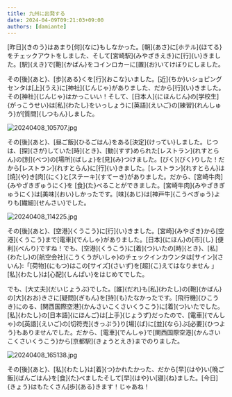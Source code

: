 ```yaml
---
title: 九州に出発する
date: 2024-04-09T09:21:03+09:00
authors: [damiante]
---
```

[昨日]{きのう}はあまり[何]{なに}もしなかった。[朝]{あさ}に[ホテル]{ほてる}をチェックアウトをしました、そして[宮崎駅]{みやざきえき}に[行]{い}きました。[駅]{えき}で[鞄]{かばん}をコインロカーに[置]{お}いてけぼりにしました。

その[後]{あと}、[歩]{ある}くを[行]{おこな}いました。[近]{ちか}いショピングセンタは[上]{うえ}に[神社]{じんじゃ}がありました、だから[行]{い}きました。その[神社]{じんじゃ}はかっこいい！そして、[日本人]{にほんじん}の[学校生]{がっこうせい}は[私]{わたし}をいっしょうに[英語]{えいご}の[練習]{れんしゅう}が[質問]{しつもん}しました。

![20240408_105707.jpg](https://github.com/devhou-se/www-jp/assets/12438044/1a58fe29-9c18-41ff-9d1a-52a9d4bfe466)

その[後]{あと}、[昼ご飯]{ひるごはん}をある[決定]{けってい}しました。じつは、[探]{さが}していた[時]{とき}、[勧]{すす}められた[レストラン]{れすとらん}の[別]{べつ}の[場所]{ばしょ}を[見]{み}つけました。[びく]{びく}りした！だから[レストラン]{れすとらん}に[行]{い}きました。[レストラン]{れすとらん}は[焼]{や}き[肉]{にく}と[ステーキ]{すてーき}がありました。だから、[宮崎牛肉]{みやざきぎゅうにく}を [食]{た}べることができました。[宮崎牛肉]{みやざきぎゅうにく}は[美味]{おい}しかったです。[味]{あじ}は[神戸牛]{こうべぎゅう}よりも[繊細]{せんさい}でした。

![20240408_114225.jpg](https://github.com/devhou-se/www-jp/assets/12438044/531438b1-7ac7-42df-b0b6-0103b760dba2)

その[後]{あと}、[空港]{くうこう}に[行]{い}きました。[宮崎]{みやざき}から[空港]{くうこう}まで[電車]{でんしゃ}がありました。[日本]{にほん}の[市]{し} [便利]{べんり}ですね！でも、[空港]{くうこう}に[着]{つ}いたの[時]{とき}、[私]{わたし}の[航空会社]{こうくうがいしゃ}のチェックインカウンタは[サイン]{さいん}:「[荷物]{にもつ}はこの[サイズ]{さいず}を[超]{こ}えてはなりません 」[私]{わたし}は[心配]{しんぱい}をはじめてでした。

でも、[大丈夫]{だいじょうぶ}でした。[誰]{だれ}も[私]{わたし}の[鞄]{かばん}の[大]{おお}きさに[疑問]{ぎもん}を[持]{も}たなかったです。[飛行機]{ひこうき}にのる、[関西国際空港]{かんさいこくさいくうこう}に[着]{つ}いたでした。[私]{わたし}の[日本語]{にほんご}は[上手]{じょうず}だったので、[電車]{でんしゃ}の[英語]{えいご}の[切符売]{きっぷう}り[場]{ば}に[並]{なら}ぶ[必要]{ひつよう}もありませんでした。だから、[電車]{でんしゃ}で[関西国際空港]{かんさいこくさいくうこう}から[京都駅]{きょうとえき}までのりました。

![20240408_165138.jpg](https://github.com/devhou-se/www-jp/assets/12438044/cd321a11-0e7f-441f-a918-5555486a3e43)

その[後]{あと}、[私]{わたし}は[着]{つ}かれたかった、だから[早]{はや}い[晩ご飯]{ばんごはん}を[食]{た}べましたそして[早]{はや}い[寝]{ね}ました。[今日]{きょう}はもたくさん[歩]{ある}きます！じゃあね！
